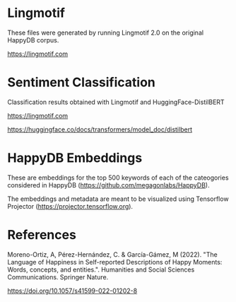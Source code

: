 # Lingmotif

These files were generated by running Lingmotif 2.0 on the original HappyDB corpus. 

https://lingmotif.com



# Sentiment Classification

Classification results obtained with Lingmotif and HuggingFace-DistilBERT

https://lingmotif.com

https://huggingface.co/docs/transformers/model_doc/distilbert



# HappyDB Embeddings

These are embeddings for the top 500 keywords of each of the cateogories considered in HappyDB (https://github.com/megagonlabs/HappyDB).

The embeddings and metadata are meant to be visualized using Tensorflow Projector (https://projector.tensorflow.org).



# References
Moreno-Ortiz, A, Pérez-Hernández, C. & García-Gámez, M (2022). "The Language of Happiness in Self-reported Descriptions of Happy Moments: Words, concepts, and entities.". Humanities and Social Sciences Communications. Springer Nature. 

 https://doi.org/10.1057/s41599-022-01202-8 
